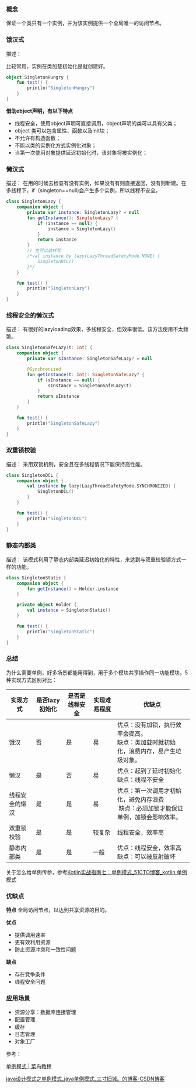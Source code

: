 ### 概念

保证一个类只有一个实例，并为该实例提供一个全局唯一的访问节点。

### 饿汉式

描述：

比较常用，实例在类加载初始化是就创建好。

```kt
object SingletonHungry {
    fun test() {
        println("SingletonHungry")
    }
}
```

**借助object声明，有以下特点**

- 线程安全，使用object声明可直接调用，object声明的类可以具有父类；
- object 类可以包含属性、函数以及init块；
- 不允许有构造函数；
- 不能以类的实例化方式实例化对象；
- 当第一次使用对象提供延迟初始化时，该对象将被实例化；

### 懒汉式

描述：
在用的时候去检查有没有实例，如果没有有则直接返回，没有则新建。在多线程下，if（singleton==null)会产生多个实例，所以线程不安全。

```kt
class SingletonLazy {
    companion object {
        private var instance: SingletonLazy? = null
        fun getInstance(): SingletonLazy? {
            if (instance == null) {
                instance = SingletonLazy()
            }
            return instance
        }
        // 也可以这样写
        /*val instance by lazy(LazyThreadSafetyMode.NONE) {
            SingletonDCL()
        }*/
    }

    fun test() {
        println("SingletonLazy")
    }
}
```

### 线程安全的懒汉式

描述：
有很好的lazyloading效果，多线程安全，但效率很低。该方法使用不太频繁。

```kt
class SingletonSafeLazy(t: Int) {
    companion object {
        private var sInstance: SingletonSafeLazy? = null

        @Synchronized
        fun getInstance(t: Int): SingletonSafeLazy? {
            if (sInstance == null) {
                sInstance = SingletonSafeLazy(t)
            }
            return sInstance
        }
    }

    fun test() {
        println("SingletonSafeLazy")
    }
}
```

### 双重锁校验

描述：
采用双锁机制，安全且在多线程情况下能保持高性能。

```kt
class SingletonDCL {
    companion object {
        val instance by lazy(LazyThreadSafetyMode.SYNCHRONIZED) {
            SingletonDCL()
        }
    }

    fun test() {
        println("SingletonDCL")
    }
}
```

### 静态内部类

描述：
该模式利用了静态内部类延迟初始化的特性，来达到与双重校验锁方式一样的功能。

```kt
class SingletonStatic {
    companion object {
        fun getInstance() = Holder.instance
    }

    private object Holder {
        val instance = SingletonStatic()
    }

    fun test() {
        println("SingletonStatic")
    }
}
```

### 总结

为什么需要单例，好多场景都能用得到，用于多个模块共享操作同一功能模块。5种实现方式区别对比：

| 实现方式    | 是否lazy初始化 | 是否是线程安全 | 实现难易程度 | 优缺点                                            |
| ------- | --------- | ------- | ------ | ---------------------------------------------- |
| 饿汉      | 否         | 是       | 易      | 优点：没有加锁，执行效率会提高。<br>缺点：类加载时就初始化，浪费内存，易产生垃圾对象。  |
| 懒汉      | 是         | 否       | 易      | 优点：起到了延时初始化<br>缺点：线程不安全                        |
| 线程安全的懒汉 | 是         | 是       | 易      | 优点：第一次调用才初始化，避免内存浪费<br> 缺点：必须加锁才能保证单例，加锁会影响效率。 |
| 双重锁校验   | 是         | 是       | 较复杂    | 线程安全，效率高                                       |
| 静态内部类   | 是         | 是       | 一般     | 优点：线程安全，效率高<br>缺点：可以被反射破坏                      |

关于怎么给单例传参，参考[Kotlin实战指南七：单例模式_51CTO博客_kotlin 单例模式](https://blog.51cto.com/zhaoyanjun/3814869)

### 优缺点

**特点**
全局访问节点，以达到共享资源的目的。

**优点**
- 提供调用速率
- 更有效利用资源
- 防止资源冲突和一致性问题

**缺点**
- 存在竞争条件
- 线程安全问题

### 应用场景

- 资源分享：数据库连接管理
- 配置管理
- 缓存
- 日志管理
- 对象工厂

参考：

[单例模式 | 菜鸟教程](https://www.runoob.com/design-pattern/singleton-pattern.html)

[java设计模式之单例模式_java单例模式_三寸旧城。的博客-CSDN博客](https://blog.csdn.net/liu_da_da/article/details/125425561)